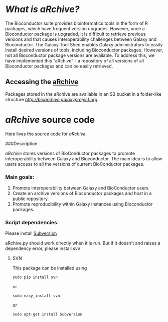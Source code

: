 *What is aRchive?*
======================

The Bioconductor suite provides bioinformatics tools in the form of R packages, which have frequent version upgrades. However, once a Bioconductor package is upgraded, it is difficult to retrieve previous versions and that causes interoperability challenges between Galaxy and Bioconductor. The Galaxy Tool Shed enables Galaxy administrators to easily install desired versions of tools, including Bioconductor packages. However, not all Bioconductor package versions are available. To address this, we have implemented this “aRchive” - a repository of all versions of all Bioconductor packages and can be easily retrieved.

## Accessing the [aRchive](http://bioarchive.galaxyproject.org)

Packages stored in the aRchive are available in an S3 bucket in a folder-like structure *http://bioarchive.galaxyproject.org*



*aRchive* source code
======================

Here lives the source code for *aRchive*.

###Description

*aRchive* stores versions of BioConductor packages to promote interoperability between Galaxy and Bioconductor. The main idea is to allow users access to all the versions of current BioConductor packages.


### Main goals:

1. Promote interoperability between Galaxy and BioConductor users.
2. Create an archive versions of Bioconductor packages and host in a public repository.
3. Promote reproducibility within Galaxy instances using Bioconductor packages.



### Script dependencies:

Please install [Subversion](https://subversion.apache.org/)

aRchive.py should work directly when it is run. But if it doesn't and raises a dependency error, please install svn.

1. SVN

    This package can be installed using

    `sudo pip install svn`

     or

    `sudo easy_install svn`

     or

     `sudo apt-get install Subversion`
